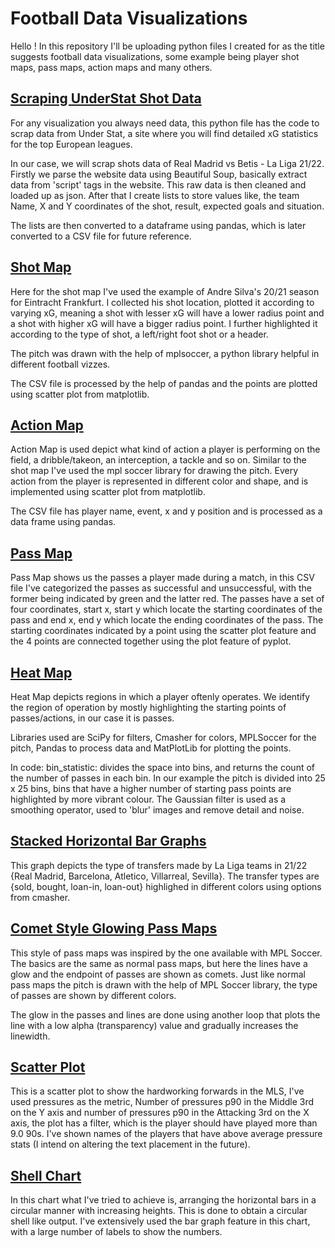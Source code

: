 # Football Data Visualizations
Hello ! In this repository I'll be uploading python files I created for as the title suggests football data visualizations, some example being player shot maps, pass maps, action maps and many others.

## [Scraping UnderStat Shot Data](https://github.com/yashrajOjha/football-data-viz/blob/main/Scraping%20Understat%20Data.ipynb)
For any visualization you always need data, this python file has the code to scrap data from Under Stat, a site where you will find detailed xG statistics for the top European leagues.

In our case, we will scrap shots data of Real Madrid vs Betis - La Liga 21/22. Firstly we parse the website data using Beautiful Soup, basically extract data from 'script' tags in the website. This raw data is then cleaned and loaded up as json. After that I create lists to store values like, the team Name, X and Y coordinates of the shot, result, expected goals and situation.

The lists are then converted to a dataframe using pandas, which is later converted to a CSV file for future reference.

## [Shot Map](https://github.com/yashrajOjha/football-data-viz/blob/main/Shot%20Map.ipynb)
Here for the shot map I've used the example of Andre Silva's 20/21 season for Eintracht Frankfurt. I collected his shot location, plotted it according to varying xG, meaning a shot with lesser xG will have a lower radius point and a shot with higher xG will have a bigger radius point. I further highlighted it according to the type of shot, a left/right foot shot or a header. 

The pitch was drawn with the help of mplsoccer, a python library helpful in different football vizzes.

The CSV file is processed by the help of pandas and the points are plotted using scatter plot from matplotlib.

## [Action Map](https://github.com/yashrajOjha/football-data-viz/blob/main/Action%20Map.ipynb)
Action Map is used depict what kind of action a player is performing on the field, a dribble/takeon, an interception, a tackle and so on. Similar to the shot map I've used the mpl soccer library for drawing the pitch. Every action from the player is represented in different color and shape, and is implemented using scatter plot from matplotlib.

The CSV file has player name, event, x and y position and is processed as a data frame using pandas.

## [Pass Map](https://github.com/yashrajOjha/football-data-viz/blob/main/Pass%20Map.ipynb)
Pass Map shows us the passes a player made during a match, in this CSV file I've categorized the passes as successful and unsuccessful, with the former being indicated by green and the latter red. The passes have a set of four coordinates, start x, start y which locate the starting coordinates of the pass and end x, end y which locate the ending coordinates of the pass. The starting coordinates indicated by a point using the scatter plot feature and the 4 points are connected together using the plot feature of pyplot.

## [Heat Map](https://github.com/yashrajOjha/football-data-viz/blob/main/Heat%20Map.ipynb)
Heat Map depicts regions in which a player oftenly operates. We identify the region of operation by mostly highlighting the starting points of passes/actions, in our case it is passes.

Libraries used are SciPy for filters, Cmasher for colors, MPLSoccer for the pitch, Pandas to process data and MatPlotLib for plotting the points. 

In code: bin_statistic: divides the space into bins, and returns the count of the number of passes in each bin. In our example the pitch is divided into 25 x 25 bins, bins that have a higher number of starting pass points are highlighted by more vibrant colour. 
The Gaussian filter is used as a smoothing operator, used to 'blur' images and remove detail and noise.

## [Stacked Horizontal Bar Graphs](https://github.com/yashrajOjha/football-data-viz/blob/main/H%20Bar%20Graph%20(21-22%20LaLiga%20Transfers).ipynb)
This graph depicts the type of transfers made by La Liga teams in 21/22 {Real Madrid, Barcelona, Atletico, Villarreal, Sevilla}. The transfer types are {sold, bought, loan-in, loan-out} highlighed in different colors using options from cmasher.

## [Comet Style Glowing Pass Maps](https://github.com/yashrajOjha/football-data-viz/blob/main/Comet%20Pass%20Maps.ipynb)
This style of pass maps was inspired by the one available with MPL Soccer. The basics are the same as normal pass maps, but here the lines have a glow and the endpoint of passes are shown as comets. Just like normal pass maps the pitch is drawn with the help of MPL Soccer library, the type of passes are shown by different colors.

The glow in the passes and lines are done using another loop that plots the line with a low alpha (transparency) value and gradually increases the linewidth.

## [Scatter Plot](https://github.com/yashrajOjha/football-data-viz/blob/main/Hardworking%20FWs%20in%20MLS.ipynb)

This is a scatter plot to show the hardworking forwards in the MLS, I've used pressures as the metric, Number of pressures p90 in the Middle 3rd on the Y axis and number of pressures p90 in the Attacking 3rd on the X axis, the plot has a filter, which is the player should have played more than 9.0 90s. I've shown names of the players that have above average pressure stats (I intend on altering the text placement in the future).

## [Shell Chart](https://github.com/yashrajOjha/football-data-viz/blob/main/Radar%20Chart.ipynb)

In this chart what I've tried to achieve is, arranging the horizontal bars in a circular manner with increasing heights. This is done to obtain a circular shell like output.
I've extensively used the bar graph feature in this chart, with a large number of labels to show the numbers.
